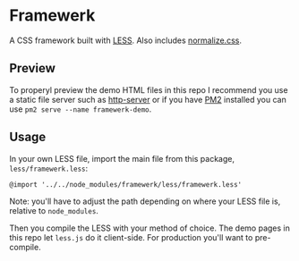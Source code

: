 # Framewerk

A CSS framework built with [LESS](https://github.com/less/less.js). Also includes [normalize.css](https://github.com/necolas/normalize.css).

## Preview

To properyl preview the demo HTML files in this repo I recommend you use a static file server such as [http-server](https://github.com/http-party/http-server) or if you have [PM2](https://github.com/Unitech/pm2) installed you can use `pm2 serve --name framewerk-demo`.

## Usage

In your own LESS file, import the main file from this package, `less/framewerk.less`:

```less
@import '../../node_modules/framewerk/less/framewerk.less'
```

Note: you'll have to adjust the path depending on where your LESS file is, relative to `node_modules`.

Then you compile the LESS with your method of choice. The demo pages in this repo let `less.js` do it client-side. For production you'll want to pre-compile.